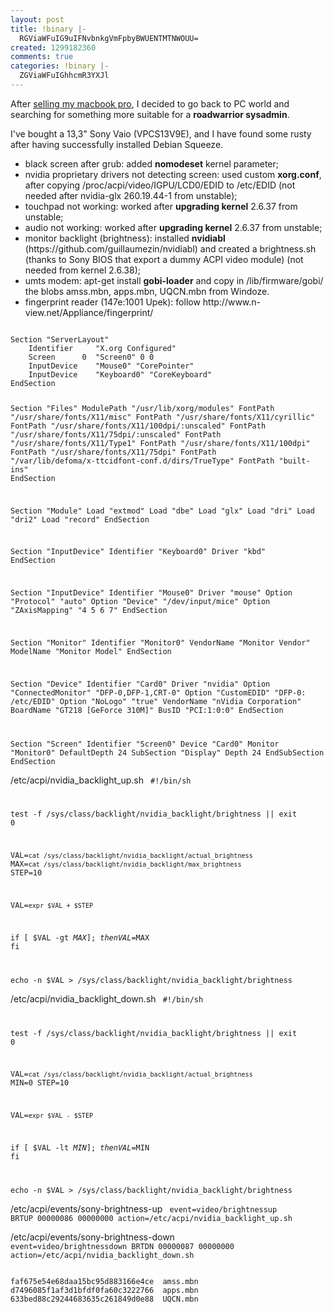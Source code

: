 ```yaml
---
layout: post
title: !binary |-
  RGViaWFuIG9uIFNvbnkgVmFpbyBWUENTMTNWOUU=
created: 1299182360
comments: true
categories: !binary |-
  ZGViaWFuIGhhcmR3YXJl
---
```

After <a href="/vendesi-macbook-pro-15-unibody-51-usato">selling my macbook pro</a>, I decided to go back to PC world and searching for something more suitable for a <strong>roadwarrior sysadmin</strong>.

I've bought a 13,3" Sony Vaio (VPCS13V9E), and I have found some rusty after having successfully installed Debian Squeeze.
<!--break-->
<ul>
  <li>black screen after grub: added <strong>nomodeset</strong> kernel parameter;</li>
  <li>nvidia proprietary drivers not detecting screen: used custom <strong>xorg.conf</strong>, after copying /proc/acpi/video/IGPU/LCD0/EDID to /etc/EDID (not needed after nvidia-glx 260.19.44-1 from unstable);</li>
  <li>touchpad not working: worked after <strong>upgrading kernel</strong> 2.6.37 from unstable;</li>
  <li>audio not working: worked after <strong>upgrading kernel</strong> 2.6.37 from unstable;</li>
  <li>monitor backlight (brightness): installed <strong>nvidiabl</strong> (https://github.com/guillaumezin/nvidiabl) and created a brightness.sh (thanks to Sony BIOS that export a dummy ACPI video module) (not needed from kernel 2.6.38);</li>
  <li>umts modem: apt-get install <strong>gobi-loader</strong> and copy in /lib/firmware/gobi/ the blobs amss.mbn, apps.mbn, UQCN.mbn from Windoze.</li>
  <li>fingerprint reader (147e:1001 Upek): follow http://www.n-view.net/Appliance/fingerprint/</li>
</ul>

<code>
Section "ServerLayout"
	Identifier     "X.org Configured"
	Screen      0  "Screen0" 0 0
	InputDevice    "Mouse0" "CorePointer"
	InputDevice    "Keyboard0" "CoreKeyboard"
EndSection

Section "Files"
	ModulePath   "/usr/lib/xorg/modules"
	FontPath     "/usr/share/fonts/X11/misc"
	FontPath     "/usr/share/fonts/X11/cyrillic"
	FontPath     "/usr/share/fonts/X11/100dpi/:unscaled"
	FontPath     "/usr/share/fonts/X11/75dpi/:unscaled"
	FontPath     "/usr/share/fonts/X11/Type1"
	FontPath     "/usr/share/fonts/X11/100dpi"
	FontPath     "/usr/share/fonts/X11/75dpi"
	FontPath     "/var/lib/defoma/x-ttcidfont-conf.d/dirs/TrueType"
	FontPath     "built-ins"
EndSection

Section "Module"
	Load  "extmod"
	Load  "dbe"
	Load  "glx"
	Load  "dri"
	Load  "dri2"
	Load  "record"
EndSection

Section "InputDevice"
	Identifier  "Keyboard0"
	Driver      "kbd"
EndSection

Section "InputDevice"
	Identifier  "Mouse0"
	Driver      "mouse"
	Option	    "Protocol" "auto"
	Option	    "Device" "/dev/input/mice"
	Option	    "ZAxisMapping" "4 5 6 7"
EndSection

Section "Monitor"
	Identifier   "Monitor0"
	VendorName   "Monitor Vendor"
	ModelName    "Monitor Model"
EndSection

Section "Device"
	Identifier  "Card0"
	Driver      "nvidia"
	Option "ConnectedMonitor" "DFP-0,DFP-1,CRT-0"
	Option "CustomEDID" "DFP-0: /etc/EDID"
	Option	"NoLogo" "true"
	VendorName  "nVidia Corporation"
	BoardName   "GT218 [GeForce 310M]"
	BusID       "PCI:1:0:0"
EndSection

Section "Screen"
	Identifier "Screen0"
	Device     "Card0"
	Monitor    "Monitor0"
	DefaultDepth    24
	SubSection "Display"
		Depth     24
	EndSubSection
EndSection
</code>


/etc/acpi/nvidia_backlight_up.sh
<code>
#!/bin/sh

test -f /sys/class/backlight/nvidia_backlight/brightness || exit 0

VAL=`cat /sys/class/backlight/nvidia_backlight/actual_brightness`
MAX=`cat /sys/class/backlight/nvidia_backlight/max_brightness`
STEP=10

VAL=`expr $VAL + $STEP`

if [ $VAL -gt $MAX ]; then
	VAL=$MAX
fi

echo -n $VAL > /sys/class/backlight/nvidia_backlight/brightness
</code>


/etc/acpi/nvidia_backlight_down.sh 
<code>
#!/bin/sh

test -f /sys/class/backlight/nvidia_backlight/brightness || exit 0

VAL=`cat /sys/class/backlight/nvidia_backlight/actual_brightness`
MIN=0
STEP=10

VAL=`expr $VAL - $STEP`

if [ $VAL -lt $MIN ]; then
	VAL=$MIN
fi

echo -n $VAL > /sys/class/backlight/nvidia_backlight/brightness
</code>

/etc/acpi/events/sony-brightness-up
<code>
event=video/brightnessup BRTUP 00000086 00000000
action=/etc/acpi/nvidia_backlight_up.sh
</code>

/etc/acpi/events/sony-brightness-down
<code>
event=video/brightnessdown BRTDN 00000087 00000000
action=/etc/acpi/nvidia_backlight_down.sh
</code>

<code>
faf675e54e68daa15bc95d883166e4ce  amss.mbn
d7496085f1af3d1bfdf0fa60c3222766  apps.mbn
633bed88c29244683635c261849d0e88  UQCN.mbn
</code>
